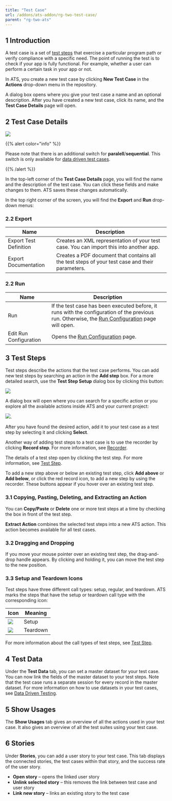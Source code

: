 ```yaml
---
title: "Test Case"
url: /addons/ats-addon/rg-two-test-case/
parent: "rg-two-ats"
---
```


## 1 Introduction

A test case is a set of [test steps](/addons/ats-addon/rg-two-test-step/) that exercise a particular program path or verify compliance with a specific need. The point of running the test is to check if your app is fully functional. For example, whether a user can perform a certain task in your app or not.

In ATS, you create a new test case by clicking **New Test Case** in the **Actions** drop-down menu in the repository.

A dialog box opens where you give your test case a name and an optional description. After you have created a new test case, click its name, and the **Test Case Details** page will open.

## 2 Test Case Details

![](/attachments/addons/ats-addon/rg-ats/rg-two-ats/rg-two-test-case/testcase-details.png)

{{% alert color="info" %}}

Please note that there is an additional switch for **paralell**/**sequential**. This switch is only available for [data driven test cases](/addons/ats-addon/rg-two-data-driven-testing/).

{{% /alert %}}

In the top-left corner of the **Test Case Details** page, you will find the name and the description of the test case. You can click these fields and make changes to them. ATS saves these changes automatically.

In the top right corner of the screen, you will find the **Export** and **Run** drop-down menus:

### 2.2 Export

| Name                   | Description                              |
| ---------------------- | ---------------------------------------- |
| Export Test Definition | Creates an XML representation of your test case. You can import this into another app. |
| Export Documentation | Creates a PDF document that contains all the test steps of your test case and their parameters. |

### 2.2 Run

| Name                   | Description                              |
| ---------------------- | ---------------------------------------- |
| Run                    | If the test case has been executed before, it runs with the configuration of the previous run. Otherwise, the [Run Configuration](/addons/ats-addon/rg-two-test-run/) page will open. |
| Edit Run Configuration | Opens the [Run Configuration](/addons/ats-addon/rg-two-test-run/) page. |

## 3 Test Steps

Test steps describe the actions that the test case performs. You can add new test steps by searching an action in the **Add step** box. For a more detailed search, use the **Test Step Setup** dialog box by clicking this button:

![](/attachments/addons/ats-addon/rg-ats/rg-two-ats/rg-two-test-case/search-button.png)

A dialog box will open where you can search for a specific action or you explore all the available actions inside ATS and your current project:

![](/attachments/addons/ats-addon/rg-ats/rg-two-ats/rg-two-test-case/select-function-action.png).

After you have found the desired action, add it to your test case as a test step by selecting it and clicking **Select**.

Another way of adding test steps to a test case is to use the recorder by clicking **Record step**. For more information, see [Recorder](/addons/apd-addon/rg-two-recorder/).

The details of a test step open by clicking the test step. For more information, see [Test Step](/addons/ats-addon/rg-two-test-step/).

To add a new step above or below an existing test step, click **Add above** or **Add below**, or click the red record icon, to add a new step by using the recorder. These buttons appear if you hover over an existing test step.

### 3.1 Copying, Pasting, Deleting, and  Extracting an Action

You can **Copy/Paste** or **Delete** one or more test steps at a time by checking the box in front of the test step.

**Extract Action** combines the selected test steps into a new ATS action. This action becomes available for all test cases.

### 3.2 Dragging and Dropping

If you move your mouse pointer over an existing test step, the drag-and-drop handle appears. By clicking and holding it, you can move the test step to the new position.

### 3.3 Setup and Teardown Icons

Test steps have three different call types: setup, regular, and teardown. ATS marks the steps that have the setup or teardown call type with the corresponding icon:

| Icon                                     | Meaning  |
| ---------------------------------------- | -------- |
| ![](/attachments/addons/ats-addon/rg-ats/rg-two-ats/rg-two-test-case/setting-gears-2.png) | Setup    |
| ![](/attachments/addons/ats-addon/rg-ats/rg-two-ats/rg-two-test-case/hammer-2.png)       | Teardown |

For more information about the call types of test steps, see [Test Step](/addons/ats-addon/rg-two-test-step/).

## 4 Test Data

Under the **Test Data** tab, you can set a master dataset for your test case. You can now link the fields of the master dataset to your test steps. Note that the test case runs a separate session for every record in the master dataset. For more information on how to use datasets in your test cases, see [Data Driven Testing](/addons/ats-addon/rg-two-data-driven-testing/).

## 5 Show Usages

The **Show Usages** tab gives an overview of all the actions used in your test case. It also gives an overview of all the test suites using your test case.

## 6 Stories

Under **Stories**, you can add a user story to your test case. This tab displays the connected stories, the test cases within that story, and the success rate of the user story.

* **Open story** – opens the linked user story
* **Unlink selected story** – this removes the link between test case and user story
* **Link new story** – links an existing story to the test case
